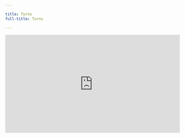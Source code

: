 ```yaml
---

title: Turns
full-title: Turns

---
```


<div class="auto-resizable-iframe"><div>
<iframe width="560" height="315" src="https://www.youtube.com/embed/videoseries?list=PLt7_h2sMj9b8_vSGiOMWMGEdfo1--VsM_" frameborder="0" allowfullscreen></iframe>
</div></div>
